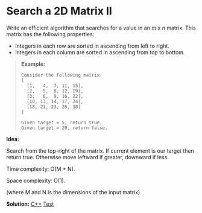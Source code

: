 # Search a 2D Matrix II

Write an efficient algorithm that searches for a value in an *m* x *n* matrix. This matrix has the following properties:

- Integers in each row are sorted in ascending from left to right.
- Integers in each column are sorted in ascending from top to bottom.

> **Example:**
>
> ```
> Consider the following matrix:
> [
>   [1,   4,  7, 11, 15],
>   [2,   5,  8, 12, 19],
>   [3,   6,  9, 16, 22],
>   [10, 13, 14, 17, 24],
>   [18, 21, 23, 26, 30]
> ]
> 
> Given target = 5, return true.
> Given target = 20, return false.
> ```



**Idea:** 

Search from the top-right of the matrix. If current element is our target then return true. Otherwise move leftward if greater, downward if less.



Time complexity: O(M + N).

Space complexity: O(1).

(where M and N is the dimensions of the input matrix)



**Solution:** [C++](./solution.h)	[Test](./Test.cpp)